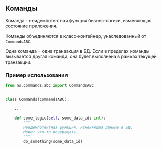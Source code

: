 ## Команды

Команда - неидемпотентная функция бизнес-логики, изменяющая состояние приложения.

Команды объединяются в класс-контейнер, унаследованный от `CommandsABC`.

Одна команда = одна транзакция в БД. Если в пределах команды вызывается другая команда, 
она будет выполнена в рамках текущей транзакции.

### Пример использования

```python
from ns.commands.abc import CommandsABC


class Commands(CommandsABC):

    ...
    
    def some_logic(self, some_data_id: int):
        """
        Неидемпотентная функция, изменяющая данные в БД.
        Может что-то возвращать.
        """
        do_something(some_data_id)
```
